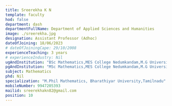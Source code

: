 ```yaml
---
title: Sreerekha K N
template: faculty
hod: false
department: dash
departmentFullName: Department of Applied Sciences and Humanities
image: ./sreerekha.jpg
designation: Assistant Professor (Adhoc)
dateOfJoining: 18/06/2023
# dateOfJoiningCape: 29/10/2008
experienceTeaching: 3 years
# experienceIndustry: Nil
ugAndInstitution: "BSc Mathematics,MES College Nedumkandam,M.G University"
pgAndInstitution: "MSc Mathematics,MES College Nedumkandam,M.G University"
subject: Mathematics
phd: Nil
specialization: "M.Phil Mathematics, Bharathiyar University,Tamilnadu"
mobileNumber: 9947205393
mailid: sreerekhakn82@gmail.com
position: 10
---
```

